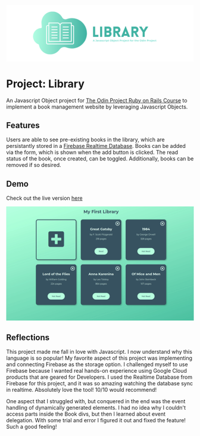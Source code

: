 ![banner](assets/library_banner.png)

# Project: Library
An Javascript Object project for [The Odin Project Ruby on Rails Course](https://www.theodinproject.com/courses/javascript/lessons/library) to implement a book management website by leveraging Javascript Objects. 

## Features 
Users are able to see pre-existing books in the library, which are persistantly stored in a [Firebase Realtime Database](https://firebase.google.com/). Books can be added via the form, which is shown when the add button is clicked. The read status of the book, once created, can be toggled. Additionally, books can be removed if so desired. 

## Demo 
Check out the live version [here](https://zxum.github.io/library/)

![demo](assets/library_demo.gif)

## Reflections 
This project made me fall in love with Javascript. I now understand why this language is so popular! My favorite aspect of this project was implementing and connecting Firebase as the storage option. I challenged myself to use Firebase because I wanted real hands-on experience using Google Cloud products that are geared for Developers. I used the Realtime Database from Firebase for this project, and it was so amazing watching the database sync in realtime. Absolutely love the tool! 10/10 would recommend! 

One aspect that I struggled with, but conquered in the end was the event handling of dynamically generated elements. I had no idea why I couldn't access parts inside the Book divs, but then I learned about event delegation. With some trial and error I figured it out and fixed the feature! Such a good feeling! 